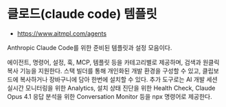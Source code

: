 # 클로드(claude code) 템플릿

- https://www.aitmpl.com/agents

Anthropic Claude Code를 위한 준비된 템플릿과 설정 모음이다.

에이전트, 명령어, 설정, 훅, MCP, 템플릿 등을 카테고리별로 제공하며, 검색과 원클릭 복사 기능을 지원한다. 스택 빌더를 통해 개인화된 개발 환경을 구성할 수 있고, 클립보드에 복사하거나 장바구니에 담아 한번에 설치할 수 있다. 추가 도구로는 AI 개발 세션 실시간 모니터링을 위한 Analytics, 설치 상태 진단을 위한 Health Check, Claude Opus 4.1 응답 분석을 위한 Conversation Monitor 등을 npx 명령어로 제공한다.
